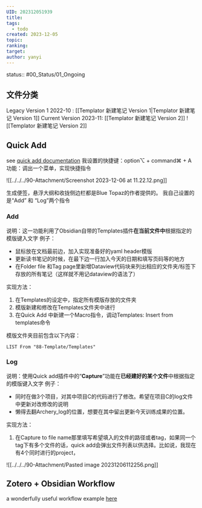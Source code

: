 ```yaml
---
UID: 202312051939
title: 
tags:
  - todo
created: 2023-12-05
topic: 
ranking: 
target: 
author: yanyi
---
```


status::  #00_Status/01_Ongoing 

## 文件分类
Legacy Version 1 2022-10 : [[Templator 新建笔记 Version 1|Templator 新建笔记 Version 1]]
Current Version 2023-11: [[Templator 新建笔记 Version 2]]
![[Templator 新建笔记 Version 2]]

## Quick Add
see [quick add documentation](https://quickadd.obsidian.guide/docs/Choices/MultiChoice)
我设置的快捷键：option⌥ + command⌘ + A
功能：调出一个菜单，实现快捷指令

![[../../../90-Attachment/Screenshot 2023-12-06 at 11.22.12.png]]


生成便签，悬浮大纲和收拢侧边栏都是Blue Topaz的作者提供的。
我自己设置的是“Add” 和 “Log”两个指令

### Add
说明：这一功能利用了Obsidian自带的Templates插件**在当前文件中**根据指定的模版键入文字
例子：
- 鼠标放在文档最前边，加入实现准备好的yaml header模版
- 更新读书笔记的时候，在最下边一行加入今天的日期和填写页码等的地方
- 在Folder file 和Tag page里新增Dataview代码块来列出相应的文件夹/标签下存放的所有笔记（这样就不用记dataview的语法了）

实现方法：
1. 在Templates的设定中，指定所有模版存放的文件夹
2. 模版新建和修改在Templates文件夹中进行
3. 在Quick Add 中新建一个Macro指令，调动Templates: Insert from templates命令

模版文件夹目前包含以下内容：
```dataview
LIST From "88-Template/Templates"
```

### Log
说明：使用Quick add插件中的“**Capture**”功能在**已经建好的某个文件**中根据指定的模版键入文字
例子：
- 同时在做3个项目，对其中项目C的代码进行了修改。希望在项目C的log文件中更新对改修改的说明
- 懒得去翻Archery_log的位置，想要在其中留出更新今天训练成果的位置。

实现方法：
1. 在Capture to file name那里填写希望填入的文件的路径或者tag，如果同一个tag下有多个文件的话，quick add会弹出文件列表以供选择。比如说，我现在有4个同时进行的project，

![[../../../90-Attachment/Pasted image 20231206112256.png]]



## Zotero + Obsidian Workflow

a wonderfully useful workflow example [here](https://bagerbach.com/blog/how-i-read-research-papers-with-obsidian-and-zotero)







